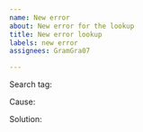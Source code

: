 ```yaml
---
name: New error
about: New error for the lookup
title: New error lookup
labels: new error
assignees: GramGra07

---
```


Search tag:

Cause:

Solution:
